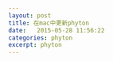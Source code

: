 ```yaml
---
layout: post
title: 在mac中更新phyton
date:   2015-05-28 11:56:22
categories: phyton
excerpt: phyton
---
```

